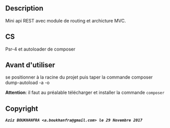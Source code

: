 Description
-----------
Mini api REST avec module de routing et archicture MVC.

CS
----------
Psr-4 et autoloader de composer

Avant d'utiliser
---------------
se positionner à la racine du projet puis taper la commande composer dump-autoload -a -o

**Attention**: il faut au préalable télécharger et installer la commande `composer`

Copyright
---------
_**`Aziz BOUKHANFRA <a.boukhanfra@gmail.com>
le 29 Novembre 2017`**_